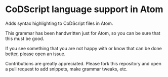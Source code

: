 # CoDScript language support in Atom

Adds syntax highlighting to CoDScript files in Atom.

This grammar has been handwritten just for Atom, so you can be sure that this must be good.

If you see something that you are not happy with or know that can be done better, please open an issue.

Contributions are greatly appreciated. Please fork this repository and open a pull request to add snippets,
make grammar tweaks, etc.

